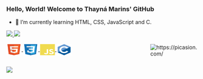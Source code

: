 ### Hello, World! Welcome to Thayná Marins' GitHub

- 🌱 I’m currently learning HTML, CSS, JavaScript and C.

<div>
  <a href="https://github.com/thaynamarinss">
    <img height="180em" src="https://github-readme-stats.vercel.app/api?username=thaynamarinss&show_icons=true&theme=dark&include_all_commits=true&count_private=true"/>
        <img height="180em" src="https://github-readme-stats.vercel.app/api/top-langs/?username=thaynamarinss&layout-compact&langs_count=16&theme=dark"/>    
</div>
 <div style="display: inline_block"><br>   
   <img align="center" alt="Thayna-HTML" height="30" width="40" src="https://raw.githubusercontent.com/devicons/devicon/master/icons/html5/html5-original.svg">  
   <img align="center" alt="Thayna-CSS" height="30" width="40" src="https://raw.githubusercontent.com/devicons/devicon/master/icons/css3/css3-original.svg">
   <img align="center" alt="Thayna-JS" height="30" width="40" src="https://raw.githubusercontent.com/devicons/devicon/master/icons/javascript/javascript-plain.svg">
   <img align="center" alt="Thayna-C" height="30" width="40" src="https://raw.githubusercontent.com/devicons/devicon/master/icons/c/c-original.svg">  
   <img align="right" src="https://i.picasion.com/pic91/56e67275882f9ba2be3b2c9073f3a0a0.gif" width="125" height="125" border="0" alt="https://picasion.com/" /></a><br /><a href="https://picasion.com/">
 </div> 
  
   ##
  
  <div>
  <a href="https://www.linkedin.com/in/thaynamarinss/" targer="_blank"><img src="https://img.shields.io/badge/LinkedIn-0077B5?style=for-the-badge&logo=linkedin&logoColor=white" targer="_blank"></a>
  </div>
  
 
